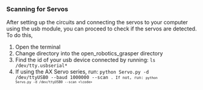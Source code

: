 ### Scanning for Servos
After setting up the circuits and connecting the servos to your computer using the usb module, you can proceed to check if the servos are detected. To do this,

1. Open the terminal
2. Change directory into the open_robotics_grasper directory
3. Find the id of your usb device connected by running: <code>ls /dev/tty.usbserial* </code>
4. If using the AX Servo series, run:
 <code>python Servo.py -d /dev/ttyUSB0 --baud 1000000 --scan <code>.
 If not, run:
 <code>python Servo.py -d /dev/ttyUSB0 --scan <\code>
